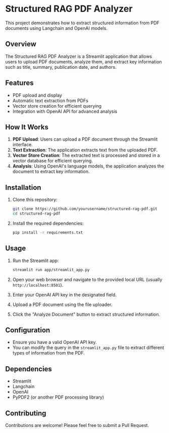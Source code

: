 # Structured RAG PDF Analyzer

This project demonstrates how to extract structured information from PDF documents using Langchain and OpenAI models.

## Overview

The Structured RAG PDF Analyzer is a Streamlit application that allows users to upload PDF documents, analyze them, and extract key information such as title, summary, publication date, and authors.

## Features

- PDF upload and display
- Automatic text extraction from PDFs
- Vector store creation for efficient querying
- Integration with OpenAI API for advanced analysis

## How It Works

1. **PDF Upload**: Users can upload a PDF document through the Streamlit interface.
2. **Text Extraction**: The application extracts text from the uploaded PDF.
3. **Vector Store Creation**: The extracted text is processed and stored in a vector database for efficient querying.
4. **Analysis**: Using OpenAI's language models, the application analyzes the document to extract key information.

## Installation

1. Clone this repository:
   ```bash
   git clone https://github.com/yourusername/structured-rag-pdf.git
   cd structured-rag-pdf
   ```

2. Install the required dependencies:
   ```bash
   pip install -r requirements.txt
   ```

## Usage

1. Run the Streamlit app:
   ```bash
   streamlit run app/streamlit_app.py
   ```

2. Open your web browser and navigate to the provided local URL (usually `http://localhost:8501`).

3. Enter your OpenAI API key in the designated field.

4. Upload a PDF document using the file uploader.

5. Click the "Analyze Document" button to extract structured information.

## Configuration

- Ensure you have a valid OpenAI API key.
- You can modify the query in the `streamlit_app.py` file to extract different types of information from the PDF.

## Dependencies

- Streamlit
- Langchain
- OpenAI
- PyPDF2 (or another PDF processing library)

## Contributing

Contributions are welcome! Please feel free to submit a Pull Request.

